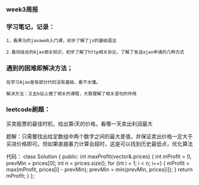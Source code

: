 ###  week3周报

### 学习笔记，记录：

    1，看黑马的javaweb入门课，初步了解了js的基础语法

    2.看尚硅谷的Ajax相关知识，初步了解了http相关协议，了解了发送ajax申请的几种方式

### 遇到的困难即解决方法；

    在学习Ajax是有部分代码没有基础，看不太懂。

    解决方法：又去b站上搜了相关的课程，大致理解了相关语句的作用


###  leetcode刷题：

买卖股票的最佳时机，给出第i天的价格，看哪一天卖出利润最大

题解：只需要找出给定数组中两个数字之间的最大差值，并保证卖出价格一定大于买进价格即可。但如果直接暴力计算会超时，这是可以找到历史最低点，优化算法

代码：
class Solution {
public:
    int maxProfit(vector<int>& prices) {
        int mProfit = 0, prevMin = prices[0];
        int n = prices.size();
        for (int i = 1; i < n; i++) {
            mProfit = max(mProfit, prices[i] - prevMin);
            prevMin = min(prevMin, prices[i]);
        }
        return mProfit;
    }
};
